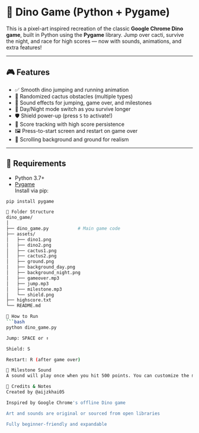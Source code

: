 # 🦖 Dino Game (Python + Pygame)

This is a pixel-art inspired recreation of the classic **Google Chrome Dino game**, built in Python using the **Pygame** library. Jump over cacti, survive the night, and race for high scores — now with sounds, animations, and extra features!

---

## 🎮 Features

- ✅ Smooth dino jumping and running animation
- 🌵 Randomized cactus obstacles (multiple types)
- 🎵 Sound effects for jumping, game over, and milestones
- 🌙 Day/Night mode switch as you survive longer
- 🛡️ Shield power-up (press `S` to activate!)
- 🏁 Score tracking with high score persistence
- 🖼️ Press-to-start screen and restart on game over
- 🌄 Scrolling background and ground for realism

---

## 🧰 Requirements

- Python 3.7+
- [Pygame](https://www.pygame.org/)  
Install via pip:

```bash
pip install pygame

📁 Folder Structure
dino_game/
│
├── dino_game.py           # Main game code
├── assets/
│   ├── dino1.png
│   ├── dino2.png
│   ├── cactus1.png
│   ├── cactus2.png
│   ├── ground.png
│   ├── background_day.png
│   ├── background_night.png
│   ├── gameover.mp3
│   ├── jump.mp3
│   ├── milestone.mp3
│   └── shield.png
├── highscore.txt
└── README.md

🚀 How to Run
```bash
python dino_game.py

Jump: SPACE or ↑

Shield: S

Restart: R (after game over)

🔔 Milestone Sound
A sound will play once when you hit 500 points. You can customize the milestone.mp3 sound in the assets/ folder.

🧠 Credits & Notes
Created by @aijzkhai05

Inspired by Google Chrome's offline Dino game

Art and sounds are original or sourced from open libraries

Fully beginner-friendly and expandable
